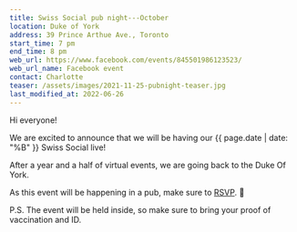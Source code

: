 ```yaml
---
title: Swiss Social pub night---October
location: Duke of York
address: 39 Prince Arthue Ave., Toronto
start_time: 7 pm
end_time: 8 pm
web_url: https://www.facebook.com/events/845501986123523/
web_url_name: Facebook event
contact: Charlotte
teaser: /assets/images/2021-11-25-pubnight-teaser.jpg
last_modified_at: 2022-06-26
---
```


Hi everyone!

We are excited to announce that we will be having our {{ page.date | date: "%B"
}} Swiss Social live!

After a year and a half of virtual events, we are going back to the Duke Of
York.

As this event will be happening in a pub, make sure to [RSVP].
:slightly_smiling_face:

P.S. The event will be held inside, so make sure to bring your proof of
vaccination and ID.

[rsvp]: <{{ page.web_url }}>
